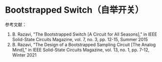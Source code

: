 # Bootstrapped Switch（自举开关）

参考文献：

1. B. Razavi, "The Bootstrapped Switch [A Circuit for All Seasons]," in IEEE Solid-State Circuits Magazine, vol. 7, no. 3, pp. 12-15, Summer 2015
2. B. Razavi, "The Design of a Bootstrapped Sampling Circuit [The Analog Mind]," in IEEE Solid-State Circuits Magazine, vol. 13, no. 1, pp. 7-12, Winter 2021


